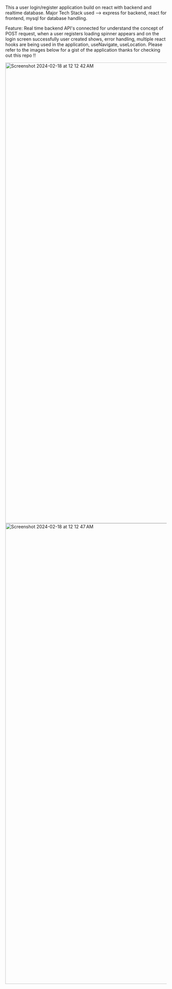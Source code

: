 This a user login/register application build on react with backend and realtime database.
Major Tech Stack used --> express for backend, react for frontend, mysql for database handling.


Feature:
        Real time backend API's connected for understand the concept of POST request, when a user registers loading spinner appears and on the login screen successfully user 
        created shows, error handling, multiple react hooks are being used in the application, useNavigate, useLocation.
Please refer to the images below for a gist of the application thanks for checking out this repo !!


<img width="1440" alt="Screenshot 2024-02-18 at 12 12 42 AM" src="https://github.com/himanshu01724/login-logout/assets/48651684/81544e13-bf92-4326-9fc7-7c37e56f8188">
<img width="1440" alt="Screenshot 2024-02-18 at 12 12 47 AM" src="https://github.com/himanshu01724/login-logout/assets/48651684/69d83bad-4bcf-418a-ada6-6309a220d038">
